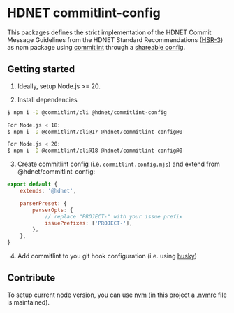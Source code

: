# HDNET commitlint-config

This packages defines the strict implementation of the HDNET Commit Message Guidelines
from the HDNET Standard Recommendations
([HSR-3](https://wiki.hdnet.de/display/OPS/HSR-3%3A+Git+Commit-Messages)) as npm package
using [commitlint](https://commitlint.js.org/)
through a [shareable config](https://commitlint.js.org/#/concepts-shareable-config).

## Getting started

1. Ideally, setup Node.js >= 20.

2. Install dependencies
```bash
$ npm i -D @commitlint/cli @hdnet/commitlint-config

For Node.js < 18:
$ npm i -D @commitlint/cli@17 @hdnet/commitlint-config@0

For Node.js < 20:
$ npm i -D @commitlint/cli@18 @hdnet/commitlint-config@0
```

3. Create commitlint config (i.e. `commitlint.config.mjs`) and extend from @hdnet/commitlint-config:
```javascript
export default {
    extends: '@hdnet',

    parserPreset: {
        parserOpts: {
            // replace "PROJECT-" with your issue prefix
            issuePrefixes: ['PROJECT-'],
        },
    },
}
```

4. Add commitlint to you git hook configuration (i.e. using [husky](https://commitlint.js.org/#/guides-local-setup?id=install-husky))


## Contribute

To setup current node version, you can use [nvm](https://github.com/nvm-sh/nvm)
(in this project a [.nvmrc](./.nvmrc) file is maintained).
